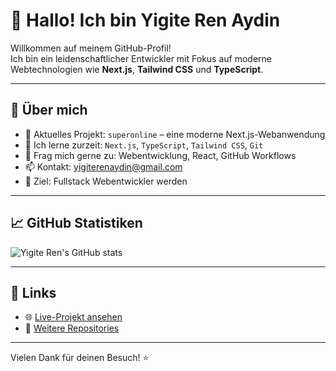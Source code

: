 # 👋 Hallo! Ich bin Yigite Ren Aydin

Willkommen auf meinem GitHub-Profil!  
Ich bin ein leidenschaftlicher Entwickler mit Fokus auf moderne Webtechnologien wie **Next.js**, **Tailwind CSS** und **TypeScript**.

---

## 🚀 Über mich

- 🔭 Aktuelles Projekt: `superonline` – eine moderne Next.js-Webanwendung
- 🌱 Ich lerne zurzeit: `Next.js`, `TypeScript`, `Tailwind CSS`, `Git`
- 💬 Frag mich gerne zu: Webentwicklung, React, GitHub Workflows
- 📫 Kontakt: yigiterenaydin@gmail.com
- 🎯 Ziel: Fullstack Webentwickler werden

---

## 📈 GitHub Statistiken

![Yigite Ren's GitHub stats](https://github-readme-stats.vercel.app/api?username=yigiterenaydin&show_icons=true&theme=tokyonight)

---

## 🔗 Links

- 🌐 [Live-Projekt ansehen](https://superonline.vercel.app)
- 📁 [Weitere Repositories](https://github.com/yigiterenaydin?tab=repositories)

---

Vielen Dank für deinen Besuch! ⭐️
